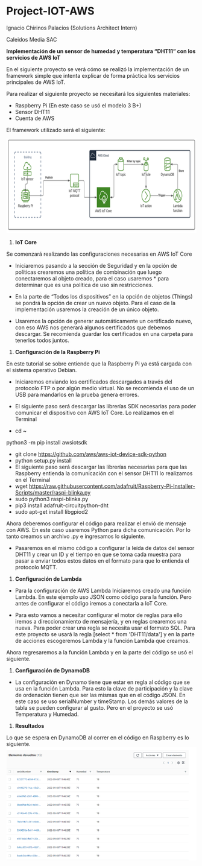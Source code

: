 # Project-IOT-AWS
Ignacio Chirinos Palacios (Solutions Architect Intern) 

Caleidos Media SAC

**Implementación de un sensor de humedad y temperatura “DHT11” con los servicios de AWS IoT**

En el siguiente proyecto se verá cómo se realizó la implementación de un framework simple que intenta explicar de forma práctica los servicios principales de AWS IoT.

Para realizar el siguiente proyecto se necesitará los siguientes materiales:

- Raspberry Pi (En este caso se usó el modelo 3 B+)
- Sensor DHT11
- Cuenta de AWS

El framework utilizado será el siguiente:

<img src="https://github.com/IgnacioChirinos/Project-IOT-AWS/blob/main/DataFlow.PNG"  width="800" height="250">

1. **IoT Core**

Se comenzará realizando las configuraciones necesarias en AWS IoT Core

- Iniciaremos pasando a la sección de Seguridad y en la opción de políticas crearemos una política de combinación que luego conectaremos al objeto creado, para el caso usaremos \* para determinar que es una política de uso sin restricciones.

- En la parte de “Todos los dispositivos” en la opción de objetos (Things) se pondrá la opción de crear un nuevo objeto. Para el caso de la implementación usaremos la creación de un único objeto.

- Usaremos la opción de generar automáticamente un certificado nuevo, con eso AWS nos generará algunos certificados que debemos descargar. Se recomienda guardar los certificados en una carpeta para tenerlos todos juntos.


1. **Configuración de la Raspberry Pi**

En este tutorial se sobre entiende que la Raspberry Pi ya está cargada con el sistema operativo Debian. 

- Iniciaremos enviando los certificados descargados a través del protocolo FTP o por algún medio virtual. No se recomienda el uso de un USB para mandarlos en la prueba genera errores. 

- El siguiente paso será descargar las librerías SDK necesarias para poder comunicar el dispositivo con AWS IoT Core. Lo realizamos en el Terminal 
- cd ~

python3 -m pip install awsiotsdk

- git clone <https://github.com/aws/aws-iot-device-sdk-python>
- python setup.py install
- El siguiente paso será descargar las librerías necesarias para que las Raspberry entienda la comunicación con el sensor DHT11 lo realizamos en el Terminal
- wget https://raw.githubusercontent.com/adafruit/Raspberry-Pi-Installer-Scripts/master/raspi-blinka.py
- sudo python3 raspi-blinka.py
- pip3 install adafruit-circuitpython-dht
- sudo apt-get install libgpiod2

Ahora deberemos configurar el código para realizar el envió de mensaje con AWS. En este caso usaremos Python para dicha comunicación. Por lo tanto creamos un archivo .py e ingresamos lo siguiente. 


- Pasaremos en el mismo código a configurar la leída de datos del sensor DHT11 y crear un ID y el tiempo en que se toma cada muestra para pasar a enviar todos estos datos en el formato para que lo entienda el protocolo MQTT.


1. **Configuración de Lambda**
- Para la configuración de AWS Lambda Iniciaremos creado una función Lambda. En este ejemplo uso JSON como código para la función. Pero antes de configurar el código iremos a conectarla a IoT Core.

- Para esto vamos a necesitar configurar el motor de reglas para ello iremos a direccionamiento de mensajería, y en reglas crearemos una nueva. Para poder crear una regla se necesita usar el formato SQL. Para este proyecto se usará la regla [select \* from 'DHT11/data'] y en la parte de acciones escogeremos Lambda y la función Lambda que creamos.

Ahora regresaremos a la función Lambda y en la parte del código se usó el siguiente.


1. **Configuración de DynamoDB**
- La configuración en Dynamo tiene que estar en regla al código que se usa en la función Lambda. Para esto la clave de participación y la clave de ordenación tienen que ser las mismas que en el código JSON. En este caso se uso serialNumber y timeStamp. Los demás valores de la tabla se pueden configurar al gusto. Pero en el proyecto se usó Temperatura y Humedad.


1. **Resultados**

Lo que se espera en DynamoDB al correr en el código en Raspberry es lo siguiente.
<img src="https://github.com/IgnacioChirinos/Project-IOT-AWS/blob/main/Resultados.PNG"  width="600" height="300">


